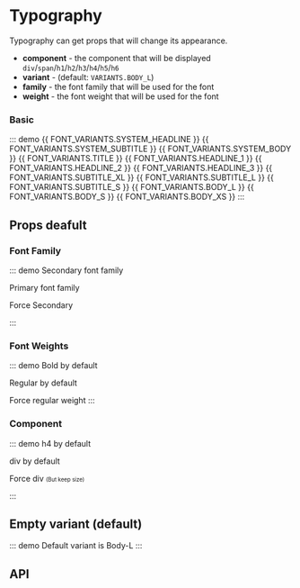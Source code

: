 <script setup>
import { SwText, FONT_FAMILY, FONT_WEIGHTS, FONT_VARIANTS } from '@swimm/ui';
</script>

<style scoped>   
.theme-default-content h1,
.theme-default-content h2,
.theme-default-content h3,
.theme-default-content h4,
.theme-default-content h5,
.theme-default-content h6 {
    margin: 16px 0;
    padding: 0;
    border: none;
}
</style>

# Typography

Typography can get props that will change its appearance.

- **component** - the component that will be displayed `div`/`span`/`h1`/`h2`/`h3`/`h4`/`h5`/`h6`
- **variant** - (default: `VARIANTS.BODY_L`)
- **family** - the font family that will be used for the font
- **weight** - the font weight that will be used for the font

### Basic

::: demo
 <sw-text :variant="FONT_VARIANTS.SYSTEM_HEADLINE">{{ FONT_VARIANTS.SYSTEM_HEADLINE }}</sw-text>
 <sw-text :variant="FONT_VARIANTS.SYSTEM_SUBTITLE">{{ FONT_VARIANTS.SYSTEM_SUBTITLE }}</sw-text>
 <sw-text :variant="FONT_VARIANTS.SYSTEM_BODY">{{ FONT_VARIANTS.SYSTEM_BODY }}</sw-text>
 <sw-text :variant="FONT_VARIANTS.TITLE">{{ FONT_VARIANTS.TITLE }}</sw-text>
 <sw-text :variant="FONT_VARIANTS.HEADLINE_1">{{ FONT_VARIANTS.HEADLINE_1 }}</sw-text>
 <sw-text :variant="FONT_VARIANTS.HEADLINE_2">{{ FONT_VARIANTS.HEADLINE_2 }}</sw-text>
 <sw-text :variant="FONT_VARIANTS.HEADLINE_3">{{ FONT_VARIANTS.HEADLINE_3 }}</sw-text>
 <sw-text :variant="FONT_VARIANTS.SUBTITLE_XL">{{ FONT_VARIANTS.SUBTITLE_XL }}</sw-text>
 <sw-text :variant="FONT_VARIANTS.SUBTITLE_L">{{ FONT_VARIANTS.SUBTITLE_L }}</sw-text>
 <sw-text :variant="FONT_VARIANTS.SUBTITLE_S">{{ FONT_VARIANTS.SUBTITLE_S }}</sw-text>
 <sw-text :variant="FONT_VARIANTS.BODY_L">{{ FONT_VARIANTS.BODY_L }}</sw-text>
 <sw-text :variant="FONT_VARIANTS.BODY_S">{{ FONT_VARIANTS.BODY_S }}</sw-text>
 <sw-text :variant="FONT_VARIANTS.BODY_XS">{{ FONT_VARIANTS.BODY_XS }}</sw-text>
:::

## Props deafult

### Font Family
::: demo
<sw-text :variant="FONT_VARIANTS.SYSTEM_SUBTITLE">Secondary font family</sw-text>

<sw-text :variant="FONT_VARIANTS.HEADLINE_3">Primary font family</sw-text>

<sw-text :variant="FONT_VARIANTS.HEADLINE_3" :family="FONT_FAMILY.SECONDARY">Force Secondary</sw-text>

:::
### Font Weights
::: demo
<sw-text :variant="FONT_VARIANTS.SUBTITLE_XL">Bold by default</sw-text>

<sw-text :variant="FONT_VARIANTS.BODY_L">Regular by default</sw-text>

<sw-text :variant="FONT_VARIANTS.SUBTITLE_XL" :weight="FONT_WEIGHTS.REGULAR">Force regular weight</sw-text>
:::

### Component
::: demo
<sw-text :variant="FONT_VARIANTS.SUBTITLE_XL">h4 by default</sw-text>

<sw-text :variant="FONT_VARIANTS.BODY_L">div by default</sw-text>

<sw-text :variant="FONT_VARIANTS.SUBTITLE_XL" component="div">
    Force div <small><small>(But keep size)</small></small>
</sw-text>

:::

## Empty variant (default)

::: demo
<sw-text>Default variant is Body-L</sw-text>
:::

## API

<ComponentApi name="SwText" />
